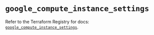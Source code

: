 # `google_compute_instance_settings`

Refer to the Terraform Registry for docs: [`google_compute_instance_settings`](https://registry.terraform.io/providers/hashicorp/google/6.18.1/docs/resources/compute_instance_settings).

